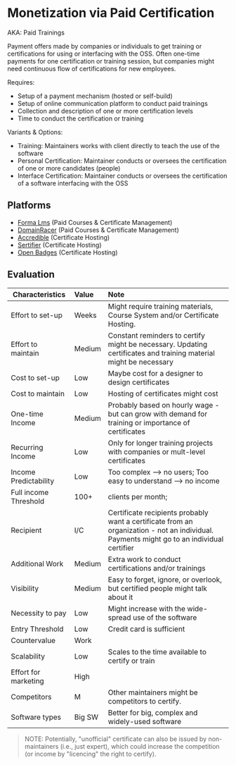# Monetization via Paid Certification
AKA: Paid Trainings

Payment offers made by companies or individuals to get training or certifications for using or interfacing with the OSS.
Often one-time payments for one certification or training session, but companies might need continuous flow of certifications for new employees.

Requires:
* Setup of a payment mechanism (hosted or self-build)
* Setup of online communication platform to conduct paid trainings
* Collection and description of one or more certification levels
* Time to conduct the certification or training

Variants & Options:
* Training: Maintainers works with client directly to teach the use of the software
* Personal Certification: Maintainer conducts or oversees the certification of one or more candidates (people)
* Interface Certification: Maintainer conducts or oversees the certification of a software interfacing with the OSS

## Platforms
* [Forma Lms](https://www.formalms.org/) (Paid Courses & Certificate Management)
* [DomainRacer](https://www.domainracer.com/) (Paid Courses & Certificate Management)
* [Accredible](https://www.accredible.com/) (Certificate Hosting)
* [Sertifier](https://sertifier.com/) (Certificate Hosting)
* [Open Badges](https://openbadges.org/) (Certificate Hosting)

## Evaluation

| Characteristics                   | Value  | Note |
| --------------------------------- |:------ |:---- |
| Effort to set-up                  | Weeks  | Might require training materials, Course System and/or Certificate Hosting.
| Effort to maintain                | Medium | Constant reminders to certify might be necessary. Updating certificates and training material might be necessary
| Cost to set-up                    | Low    | Maybe cost for a designer to design certificates
| Cost to maintain                  | Low    | Hosting of certificates might cost
| One-time Income                   | Medium | Probably based on hourly wage - but can grow with demand for training or importance of certificates
| Recurring Income                  | Low    | Only for longer training projects with companies or mult-level certificates
| Income Predictability             | Low    | Too complex --> no users; Too easy to understand --> no income
| Full income Threshold             | 100+   | clients per month; 
| Recipient                         | I/C    | Certificate recipients probably want a certificate from an organization - not an individual. Payments might go to an individual certifier
| Additional Work                   | Medium | Extra work to conduct certifications and/or trainings
| Visibility                        | Medium | Easy to forget, ignore, or overlook, but certified people might talk about it
| Necessity to pay                  | Low    | Might increase with the wide-spread use of the software
| Entry Threshold                   | Low    | Credit card is sufficient
| Countervalue                      | Work   | 
| Scalability                       | Low    | Scales to the time available to certify or train
| Effort for marketing              | High   | 
| Competitors                       | M      | Other maintainers might be competitors to certify. 
| Software types                    | Big SW | Better for big, complex and widely-used software

> NOTE: Potentially, "unofficial" certificate can also be issued by non-maintainers (i.e., just expert), which could increase the competition (or income by "licencing" the right to certify).